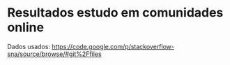 # Resultados estudo em comunidades online

Dados usados: https://code.google.com/p/stackoverflow-sna/source/browse/#git%2Ffiles
